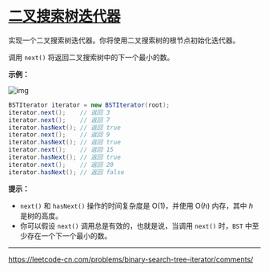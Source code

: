 # [二叉搜索树迭代器](https://leetcode-cn.com/problems/binary-search-tree-iterator/)

 实现一个二叉搜索树迭代器。你将使用二叉搜索树的根节点初始化迭代器。 

 调用 `next()` 将返回二叉搜索树中的下一个最小的数。 

 **示例：** 

 ![img](https://assets.leetcode-cn.com/aliyun-lc-upload/uploads/2018/12/25/bst-tree.png) 

```java
BSTIterator iterator = new BSTIterator(root);
iterator.next();    // 返回 3
iterator.next();    // 返回 7
iterator.hasNext(); // 返回 true
iterator.next();    // 返回 9
iterator.hasNext(); // 返回 true
iterator.next();    // 返回 15
iterator.hasNext(); // 返回 true
iterator.next();    // 返回 20
iterator.hasNext(); // 返回 false
```

 **提示：** 

* `next()` 和 `hasNext()` 操作的时间复杂度是 O(1)，并使用 O(*h*) 内存，其中 *h* 是树的高度。 
*  你可以假设 `next()` 调用总是有效的，也就是说，当调用 `next()` 时，`BST` 中至少存在一个下一个最小的数。 

---

 https://leetcode-cn.com/problems/binary-search-tree-iterator/comments/ 